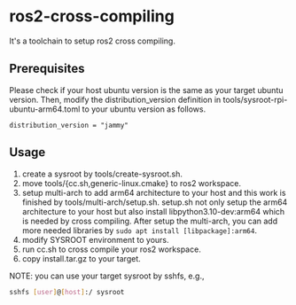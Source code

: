 # ros2-cross-compiling

It's a toolchain to setup ros2 cross compiling.

## Prerequisites

Please check if your host ubuntu version is the same as your target ubuntu version.
Then, modify the distribution_version definition in tools/sysroot-rpi-ubuntu-arm64.toml to your ubuntu version as follows.
```
distribution_version = "jammy"
```

## Usage

1. create a sysroot by tools/create-sysroot.sh.
2. move tools/{cc.sh,generic-linux.cmake} to ros2 workspace.
3. setup multi-arch to add arm64 architecture to your host and this work is finished by tools/multi-arch/setup.sh. setup.sh not only setup the arm64 architecture to your host but also install libpython3.10-dev:arm64 which is needed by cross compiling. After setup the multi-arch, you can add more needed libraries by `sudo apt install [libpackage]:arm64`.
4. modify SYSROOT environment to yours.
5. run cc.sh to cross compile your ros2 workspace.
6. copy install.tar.gz to your target.

NOTE: you can use your target sysroot by sshfs, e.g.,
```bash
sshfs [user]@[host]:/ sysroot
```
